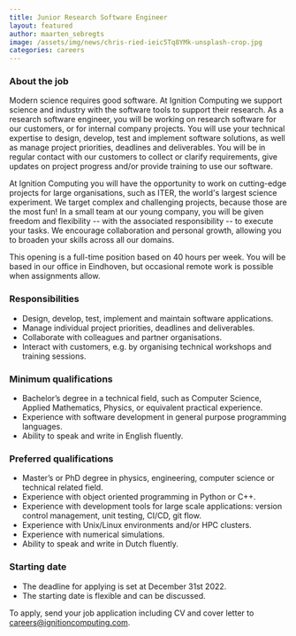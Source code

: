 ```yaml
---
title: Junior Research Software Engineer
layout: featured
author: maarten_sebregts
image: /assets/img/news/chris-ried-ieic5Tq8YMk-unsplash-crop.jpg
categories: careers
---
```


### About the job

Modern science requires good software. At Ignition Computing we support science and industry with the software tools to support their research. As a research software engineer, you will be working on research software for our customers, or for internal company projects. You will use your technical expertise to design, develop, test and implement software solutions, as well as manage project priorities, deadlines and deliverables. You will be in regular contact with our customers to collect or clarify requirements, give updates on project progress and/or provide training to use our software.

At Ignition Computing you will have the opportunity to work on cutting-edge projects for large organisations, such as ITER, the world's largest science experiment. We target complex and challenging projects, because those are the most fun! In a small team at our young company, you will be given freedom and flexibility -- with the associated responsibility -- to execute your tasks. We encourage collaboration and personal growth, allowing you to broaden your skills across all our domains.

This opening is a full-time position based on 40 hours per week. You will be based in our office in Eindhoven, but occasional remote work is possible when assignments allow.

### Responsibilities

- Design, develop, test, implement and maintain software applications.
- Manage individual project priorities, deadlines and deliverables.
- Collaborate with colleagues and partner organisations.
- Interact with customers, e.g. by organising technical workshops and training sessions.

### Minimum qualifications

- Bachelor’s degree in a technical field, such as Computer Science, Applied Mathematics, Physics, or equivalent practical experience.
- Experience with software development in general purpose programming languages.
- Ability to speak and write in English fluently.

### Preferred qualifications

- Master’s or PhD degree in physics, engineering, computer science or technical related field.
- Experience with object oriented programming in Python or C++.
- Experience with development tools for large scale applications: version control management, unit testing, CI/CD, git flow.
- Experience with Unix/Linux environments and/or HPC clusters.
- Experience with numerical simulations.
- Ability to speak and write in Dutch fluently.

### Starting date

- The deadline for applying is set at December 31st 2022.
- The starting date is flexible and can be discussed.

To apply, send your job application including CV and cover letter to <careers@ignitioncomputing.com>.
